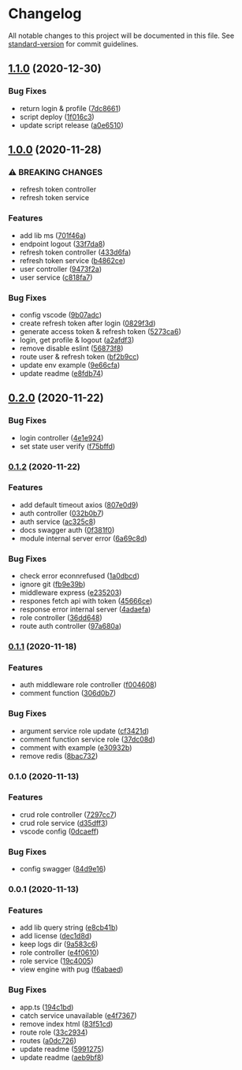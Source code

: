 # Changelog

All notable changes to this project will be documented in this file. See [standard-version](https://github.com/conventional-changelog/standard-version) for commit guidelines.

## [1.1.0](///compare/v1.0.0...v1.1.0) (2020-12-30)


### Bug Fixes

* return login & profile ([7dc8661](///commit/7dc8661c96eee632368b005fc418fc57b9dfb190))
* script deploy ([1f016c3](///commit/1f016c3251ae7e05121cc390222c0582ef3669fe))
* update script release ([a0e6510](///commit/a0e6510600ae824654482dc3352c2ff2440dc8ff))

## [1.0.0](///compare/v0.2.0...v1.0.0) (2020-11-28)


### ⚠ BREAKING CHANGES

* refresh token controller
* refresh token service

### Features

* add lib ms ([701f46a](///commit/701f46a970bfdd8ad2791f5cf2942a40d0116959))
* endpoint logout ([33f7da8](///commit/33f7da8c00137c456ebf6c8b9db24fda2112a754))
* refresh token controller ([433d6fa](///commit/433d6fa6b34b095aa94121b2da258229d9becaa8))
* refresh token service ([b4862ce](///commit/b4862ce3a012ac796ceeef30881f193ea85d5259))
* user controller ([9473f2a](///commit/9473f2a84887f6cb3126c7e00813dadf7d2ce511))
* user service ([c818fa7](///commit/c818fa75e2bd84157e4075a0a601f16df961c36e))


### Bug Fixes

* config vscode ([9b07adc](///commit/9b07adcdcef98b1125984bdff0f5d13c2afc9e5f))
* create refresh token after login ([0829f3d](///commit/0829f3d4ba43d4d4b83d60ac091a458c53baa641))
* generate access token & refresh token ([5273ca6](///commit/5273ca691ac39f47b137b72b5c361589ea92395b))
* login, get profile & logout ([a2afdf3](///commit/a2afdf36cd01280b741f6087b8432eeb916db199))
* remove disable eslint ([56873f8](///commit/56873f812485da4d5125a571dd20187d3a090cde))
* route user & refresh token ([bf2b9cc](///commit/bf2b9cc73134c3bd048bc51404a165cbf147fb4e))
* update env example ([9e66cfa](///commit/9e66cfa2f2c47d450fce213d1aad73ebeed0975f))
* update readme ([e8fdb74](///commit/e8fdb7409f2359002210c3bdd33c98021223b201))

## [0.2.0](///compare/v0.1.2...v0.2.0) (2020-11-22)


### Bug Fixes

* login controller ([4e1e924](///commit/4e1e924539364794419aebc5d03a2033933fd7e0))
* set state user verify ([f75bffd](///commit/f75bffd23efa9d38647ca152d8540019aa3a8ac5))

### [0.1.2](///compare/v0.1.1...v0.1.2) (2020-11-22)


### Features

* add default timeout axios ([807e0d9](///commit/807e0d9c649468757d3f083856e4ad012be90ba2))
* auth controller ([032b0b7](///commit/032b0b7a3329794d03e8a3bfd92b61baacb93654))
* auth service ([ac325c8](///commit/ac325c805021f77f4141b66244b86c7e1b09c18c))
* docs swagger auth ([0f381f0](///commit/0f381f0b6612d80b244adc1499549a33355daff1))
* module internal server error ([6a69c8d](///commit/6a69c8d2638a118c9af7adf82a3769e1f9ca84b6))


### Bug Fixes

* check error econnrefused ([1a0dbcd](///commit/1a0dbcdb1e29e2d11d5151f5ec440d60b204c3d4))
* ignore git ([fb9e39b](///commit/fb9e39b435996496bf46105b3bf3f2317472d86d))
* middleware express ([e235203](///commit/e235203e499a01797f378db3aa657620d2bba7b7))
* respones fetch api with token ([45666ce](///commit/45666cef978832fcd3c315c472403f6df9add2b6))
* response error internal server ([4adaefa](///commit/4adaefa5d3d1bc10729954679110e51d53c52344))
* role controller ([36dd648](///commit/36dd648e0e2cbc1d995a8751bbfe6d018151cfc5))
* route auth controller ([97a680a](///commit/97a680acfc64ab5ebd32bad81a170c37ad9bde7b))

### [0.1.1](///compare/v0.1.0...v0.1.1) (2020-11-18)


### Features

* auth middleware role controller ([f004608](///commit/f0046083c1dd052ad8a91ae18cada0f3433287ed))
* comment function ([306d0b7](///commit/306d0b7bff9a5c77b18848f12865ccda18e5fc78))


### Bug Fixes

* argument service role update ([cf3421d](///commit/cf3421d00eec2b49a86055cbab2a3fbe9c10a514))
* comment function service role ([37dc08d](///commit/37dc08d8d4cb5bb933d16be1096e95e281a1d0da))
* comment with example ([e30932b](///commit/e30932b3cf60f39093bcef1ac944e49d0165745b))
* remove redis ([8bac732](///commit/8bac732e730b107f346ded3c1590c1fd46d5c857))

### 0.1.0 (2020-11-13)


### Features

* crud role controller ([7297cc7](///commit/7297cc7ddee54dc6bee0cc2b5de28d29fcd6fe1b))
* crud role service ([d35dff3](///commit/d35dff3456b816a21753038780d2fca4509634f5))
* vscode config ([0dcaeff](///commit/0dcaeff840d31c22f59c44c110caeb102b97b60b))


### Bug Fixes

* config swagger ([84d9e16](///commit/84d9e161a65db376943b62e65f88ced62cfcdc1d))

### 0.0.1 (2020-11-13)


### Features

* add lib query string ([e8cb41b](///commit/e8cb41b24a32e9421af158b09d00220cd2255acc))
* add license ([dec1d8d](///commit/dec1d8d135178687196a09676af899a8e4eec51e))
* keep logs dir ([9a583c6](///commit/9a583c6ac98eb82e20c4c1ee1658d828c83b1852))
* role controller ([e4f0610](///commit/e4f0610efac0cf1e95fdd0d00f192cfffdba2f1c))
* role service ([19c4005](///commit/19c4005a33dcf95d5d50d15c0f5655581ae80f9f))
* view engine with pug ([f6abaed](///commit/f6abaeda992099b6896a1547669eaf6930eed578))


### Bug Fixes

* app.ts ([194c1bd](///commit/194c1bde69366cc362c08adbf05a391168c20f02))
* catch service unavailable ([e4f7367](///commit/e4f73677d0c92369af538d8f5af9aa3e09690a21))
* remove index html ([83f51cd](///commit/83f51cd71a53337ab469f7c90a96ae666130bbe9))
* route role ([33c2934](///commit/33c29344024357ed3322f9cf60f1eec9f02061ed))
* routes ([a0dc726](///commit/a0dc7269e663658276d1213844c21fe677463d9a))
* update readme ([5991275](///commit/5991275ba2aa2a1b5763116c37a57005f4af219e))
* update readme ([aeb9bf8](///commit/aeb9bf8fe720cb7ff62af3334f38d020662c9a5b))
